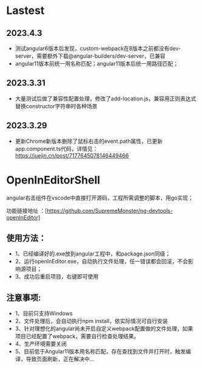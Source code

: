 # Lastest 

## 2023.4.3 
- 测试angular6版本后发现，custom-webpack在8版本之前都没有dev-server，需要额外下载@angular-builders/dev-server，已兼容
- angular11版本前统一用名称匹配；angular11版本后统一用路径匹配；

## 2023.3.31

- 大量测试后做了兼容性配置处理，修改了add-location.js，兼容用正则表达式替换constructor字符串时各种场景

## 2023.3.29

- 更新Chrome新版本删除了鼠标右击的event.path属性，已更新app.component.ts代码，详情见：https://juejin.cn/post/7177645078146449466
 


# OpenInEditorShell
angular右击组件在vscode中直接打开源码，工程所需调整的脚本，用go实现；

功能链接地址 ：[https://github.com/SupremeMonster/ng-devtools-openInEditor]

## 使用方法：
- 1、已经编译好的.exe放到angular工程中，和package.json同级；
- 2、运行openInEditor.exe，自动执行文件处理，任一错误都会回滚，不会影响源项目；
- 3、成功后重启项目，右键即可使用

## 注意事项:

- 1、目前只支持Windows
- 2、文件处理后，会自动执行npm install，依实际情况可自行安装
- 3、针对理想化的angular尚未开启自定义webpack配置做的文件处理，如果项目已经配置了webpack，需要自行检查处理结果。
- 4、生产环境需要关闭
- 5、目前低于Angular11版本用名称匹配，存在查找到文件并打开时，触发编译，导致页面刷新，正在解决中...
